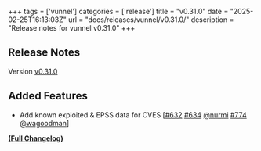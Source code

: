 +++
tags = ['vunnel']
categories = ['release']
title = "v0.31.0"
date = "2025-02-25T16:13:03Z"
url = "docs/releases/vunnel/v0.31.0/"
description = "Release notes for vunnel v0.31.0"
+++

## Release Notes

Version [v0.31.0](https://github.com/anchore/vunnel/releases/tag/v0.31.0)

## Added Features

- Add known exploited & EPSS data for CVES [[#632](https://github.com/anchore/vunnel/issues/632) [#634](https://github.com/anchore/vunnel/pull/634) [@nurmi](https://github.com/nurmi) [#774](https://github.com/anchore/vunnel/pull/774) [@wagoodman](https://github.com/wagoodman)]

**[(Full Changelog)](https://github.com/anchore/vunnel/compare/v0.30.0...v0.31.0)**
